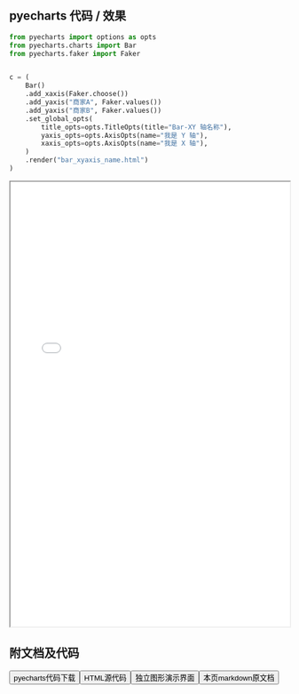 
## pyecharts 代码 / 效果

```python
from pyecharts import options as opts
from pyecharts.charts import Bar
from pyecharts.faker import Faker


c = (
    Bar()
    .add_xaxis(Faker.choose())
    .add_yaxis("商家A", Faker.values())
    .add_yaxis("商家B", Faker.values())
    .set_global_opts(
        title_opts=opts.TitleOpts(title="Bar-XY 轴名称"),
        yaxis_opts=opts.AxisOpts(name="我是 Y 轴"),
        xaxis_opts=opts.AxisOpts(name="我是 X 轴"),
    )
    .render("bar_xyaxis_name.html")
)

```

<iframe width="100%" height="800px" src="/pyecharts/Bar/bar_xyaxis_name.html"></iframe>

## 附文档及代码

<a href="https://cdn.jsdelivr.net/gh/wfy-belief/python/docs/pyecharts/Bar/bar_xyaxis_name.py"><button class="mybutton">pyecharts代码下载</button></a><a href="https://cdn.jsdelivr.net/gh/wfy-belief/python/docs/pyecharts/Bar/bar_xyaxis_name.html"><button class="mybutton">HTML源代码</button></a><a href="https://python.wfyblog.cn/pyecharts/Bar/bar_xyaxis_name.html"><button class="mybutton">独立图形演示界面</button></a><a href="https://cdn.jsdelivr.net/gh/wfy-belief/python/docs/pyecharts/Bar/bar_xyaxis_name.md"><button class="mybutton">本页markdown原文档</button></a>